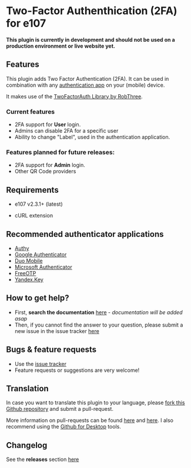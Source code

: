 # Two-Factor Authenthication (2FA) for e107 

**This plugin is currently in development and should not be used on a production environment or live website yet.**

## Features
This plugin adds Two Factor Authentication (2FA). It can be used in combination with any [authentication app](https://github.com/e107inc/twofactorauth/#recommended-authenticator-applications) on your (mobile) device. 

It makes use of the [TwoFactorAuth Library by RobThree](https://github.com/RobThree/TwoFactorAuth).

### Current features
- 2FA support for **User** login.
- Admins can disable 2FA for a specific user
- Ability to change "Label", used in the authentication application. 

### Features planned for future releases:
- 2FA support for **Admin** login. 
- Other QR Code providers

## Requirements ##
* e107 v2.3.1+ (latest)
- cURL extension

## Recommended authenticator applications
- [Authy](https://authy.com/) 
- [Google Authenticator](https://support.google.com/accounts/answer/1066447)
- [Duo Mobile](https://duo.com/product/multi-factor-authentication-mfa/duo-mobile-app)
- [Microsoft Authenticator](https://www.microsoft.com/en-us/p/microsoft-authenticator)
- [FreeOTP](https://freeotp.github.io/)
- [Yandex.Key](https://yandex.com/support/passport/authorization/twofa.html)

## How to get help? ##
* First, **search the documentation** [here](#) - *documentation will be added asap*
* Then, if you cannot find the answer to your question, please submit a new issue in the issue tracker [here](https://github.com/e107inc/twofactorauth/issues)

## Bugs &  feature requests ##
* Use the [issue tracker](https://github.com/e107inc/twofactorauth/issues)
* Feature requests or suggestions are very welcome!

## Translation ##
In case you want to translate this plugin to your language, please [fork this Github repository](https://help.github.com/articles/fork-a-repo) and submit a pull-request.

More information on pull-requests can be found [here](https://help.github.com/articles/using-pull-requests) and [here](http://guides.github.com/overviews/flow/).
I also recommend using the [Github for Desktop](https://desktop.github.com/) tools.

## Changelog ##
See the **releases** section [here](https://github.com/e107inc/twofactorauth/releases)
